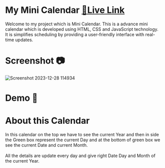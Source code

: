 # My Mini Calendar [**🔗Live Link**](https://varunyadavgithub.github.io/My-Mini-Calendar/)

 Welcome to my project which is Mini Calendar. This is a advance mini calendar which is developed using HTML, CSS and JavaScript technology.<br>
 It is simplifies scheduling by providing a user-friendly interface with real-time updates. 
 # Screenshot 📷
 ![Screenshot 2023-12-28 114934](https://github.com/Varunyadavgithub/My-Mini-Calendar/assets/134674472/29836b70-3d26-437a-827f-f1cfbdaf8058)
 # Demo 🎥

 # About this Calendar
 In this calendar on the top we have to see the current Year and then in side the Green box 
 represent the current Day and at the bottom of green box we see the current Date and current
 Month.<br><br>
 All the details are update every day and give right Date Day and Month of the current Year.
